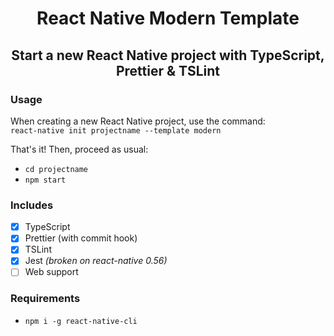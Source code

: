<p>
  <h1 align="center">React Native Modern Template</h1>
  <h2 align="center">Start a new React Native project with TypeScript, Prettier & TSLint</h1>
</p>

### Usage

When creating a new React Native project, use the command:<br/>
`react-native init projectname --template modern`

That's it! Then, proceed as usual:
- `cd projectname`
- `npm start`

### Includes

- [x] TypeScript
- [x] Prettier (with commit hook)
- [x] TSLint
- [x] Jest _(broken on react-native 0.56)_
- [ ] Web support

### Requirements

- `npm i -g react-native-cli`
